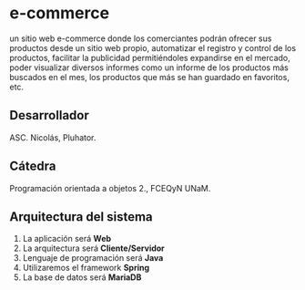 # e-commerce
un sitio web e-commerce donde los comerciantes podrán ofrecer sus productos desde un sitio web propio, automatizar el registro y control de los productos, facilitar la publicidad permitiéndoles expandirse en el mercado, poder visualizar diversos informes como un informe de los productos más buscados en el mes, los productos que más se han guardado en favoritos, etc.

## Desarrollador
 ASC. Nicolás, Pluhator.
 
## Cátedra 
Programación orientada a objetos 2., FCEQyN UNaM.

## Arquitectura del sistema
 1. La aplicación será **Web**
 2. La arquitectura será **Cliente/Servidor**
 3. Lenguaje de programación será **Java**
 4. Utilizaremos el framework **Spring**
 5. La base de datos será **MariaDB**
